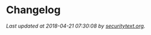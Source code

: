 # Changelog

_Last updated at 2018-04-21 07:30:08 by [securitytext.org](https://securitytext.org)._
